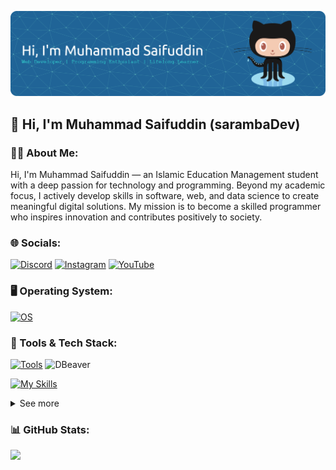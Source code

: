 <!-- https://github.com/leviarista/github-profile-header-generator -->

![sarambaDev](img/header.png)

## 👋 Hi, I'm Muhammad Saifuddin (sarambaDev)

### 👩‍💻 About Me:

Hi, I'm Muhammad Saifuddin — an Islamic Education Management student with a deep passion for technology and programming. Beyond my academic focus, I actively develop skills in software, web, and data science to create meaningful digital solutions. My mission is to become a skilled programmer who inspires innovation and contributes positively to society.

### 🌐 Socials:

[![Discord](https://img.shields.io/badge/Discord-%237289DA.svg?logo=discord&logoColor=white)](https://discord.gg/sarambadev) [![Instagram](https://img.shields.io/badge/Instagram-%23E4405F.svg?logo=Instagram&logoColor=white)](https://instagram.com/saih_moehammad) [![YouTube](https://img.shields.io/badge/YouTube-%23FF0000.svg?logo=YouTube&logoColor=white)](https://youtube.com/@sarambaDev)

<!-- ### 🛠️ Tools:

<p>
    <img src="https://img.shields.io/badge/Text%20Editor-Visual%20Studio%20Code-blue?&logo=visual%20studio%20code&logoColor=blue" />
  <img src="https://img.shields.io/badge/Database-DBeaver-764ABC?&logo=dbeaver&logoColor=white" />
  <img src="https://img.shields.io/badge/API-Postman-FF6C37?&logo=postman&logoColor=white" />
  <img src="https://img.shields.io/badge/IDE-Android%20Studio-3DDC84?&logo=android-studio&logoColor=white" />
</p> -->

### 🖥️ Operating System:

[![OS](https://skillicons.dev/icons?i=windows,linux,ubuntu&theme=dark)](https://skillicons.dev)

### 🧰 Tools & Tech Stack:

[![Tools](https://skillicons.dev/icons?i=vscode,postman,androidstudio&theme=light)](https://skillicons.dev) <img src="https://cdn.simpleicons.org/dbeaver/764ABC" alt="DBeaver" width="40"/>

[![My Skills](https://skillicons.dev/icons?i=html,css,js,php,mysql&theme=light)](https://skillicons.dev)

<details>
<summary>See more</summary>

![HTML5](https://img.shields.io/badge/html5-%23E34F26.svg?style=for-the-badge&logo=html5&logoColor=white) ![CSS3](https://img.shields.io/badge/css3-%231572B6.svg?style=for-the-badge&logo=css3&logoColor=white) ![JavaScript](https://img.shields.io/badge/javascript-%23323330.svg?style=for-the-badge&logo=javascript&logoColor=%23F7DF1E) ![PHP](https://img.shields.io/badge/php-%23777BB4.svg?style=for-the-badge&logo=php&logoColor=white) ![MariaDB](https://img.shields.io/badge/MariaDB-003545?style=for-the-badge&logo=mariadb&logoColor=white) ![MySQL](https://img.shields.io/badge/mysql-4479A1.svg?style=for-the-badge&logo=mysql&logoColor=white) ![Bootstrap](https://img.shields.io/badge/bootstrap-%238511FA.svg?style=for-the-badge&logo=bootstrap&logoColor=white) ![Chart.js](https://img.shields.io/badge/chart.js-F5788D.svg?style=for-the-badge&logo=chart.js&logoColor=white) ![C](https://img.shields.io/badge/c-%2300599C.svg?style=for-the-badge&logo=c&logoColor=white)

</details>

### 📊 GitHub Stats:

![](https://github-readme-stats.vercel.app/api?username=sarambaDev&theme=tokyonight&hide_border=false&include_all_commits=true&count_private=false)
